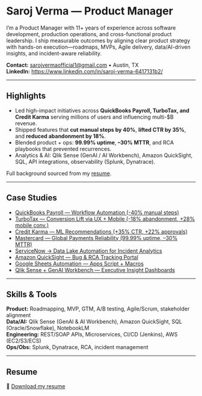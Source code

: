 # Saroj Verma — Product Manager

I’m a Product Manager with 11+ years of experience across software development, production operations, and cross-functional product leadership. I ship measurable outcomes by aligning clear product strategy with hands-on execution—roadmaps, MVPs, Agile delivery, data/AI-driven insights, and incident-aware reliability.

**Contact:** sarojvermaofficial1@gmail.com • Austin, TX  
**LinkedIn:** https://www.linkedin.com/in/saroj-verma-6417131b2/  

---

## Highlights
- Led high-impact initiatives across **QuickBooks Payroll, TurboTax, and Credit Karma** serving millions of users and influencing multi-$B revenue.
- Shipped features that **cut manual steps by 40%**, **lifted CTR by 35%**, and **reduced abandonment by 18%**.
- Blended product + ops: **99.99% uptime**, **–30% MTTR**, and RCA playbooks that prevented recurrences.
- Analytics & AI: Qlik Sense (GenAI / AI Workbench), Amazon QuickSight, SQL, API integrations, observability (Splunk, Dynatrace).

Full background sourced from my [resume](docs/Saroj-Verma-Resume.pdf).

---

## Case Studies
- [QuickBooks Payroll — Workflow Automation (-40% manual steps)](case-studies/qb-payroll-automation.md)
- [TurboTax — Conversion Lift via UX + Mobile (-18% abandonment, +28% mobile conv.)](case-studies/turbotax-conversion.md)
- [Credit Karma — ML Recommendations (+35% CTR, +22% approvals)](case-studies/credit-karma-ml-recos.md)
- [Mastercard — Global Payments Reliability (99.99% uptime, –30% MTTR)](case-studies/mastercard-ops-resilience.md)
- [ServiceNow → Data Lake Automation for Incident Analytics](case-studies/servicenow-data-automation.md)
- [Amazon QuickSight — Bug & RCA Tracking Portal](case-studies/quicksight-bug-rca-portal.md)
- [Google Sheets Automation — Apps Script + Macros](case-studies/gsheets-apps-script-automation.md)
- [Qlik Sense + GenAI Workbench — Executive Insight Dashboards](case-studies/qliksense-genai-workbench.md)


---

## Skills & Tools
**Product:** Roadmapping, MVP, GTM, A/B testing, Agile/Scrum, stakeholder alignment  
**Data/AI:** Qlik Sense (GenAI & AI Workbench), Amazon QuickSight, SQL (Oracle/Snowflake), NotebookLM  
**Engineering:** REST/SOAP APIs, Microservices, CI/CD (Jenkins), AWS (EC2/S3/ECS)  
**Ops/Obs:** Splunk, Dynatrace, RCA, incident management



---


## Resume
📄 [Download my resume](docs/Saroj-Verma-Resume.pdf)
